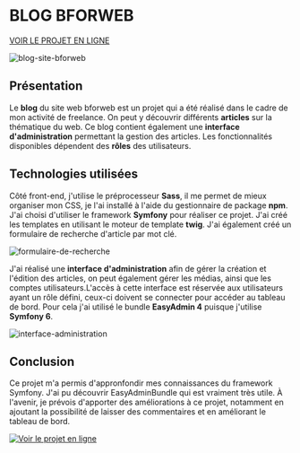  # BLOG BFORWEB
 
<span style="color:blue">[VOIR LE PROJET EN LIGNE](https://blog.bforweb.fr)</span>

![blog-site-bforweb](https://github.com/alicemimouni/blog-bforweb/assets/82211729/acc08568-b8d6-4424-a00f-f427b43ed5bf)

## Présentation

 Le  **blog** du site web bforweb est un projet qui a été réalisé dans le cadre de mon activité de freelance. On peut y découvrir différents **articles** sur la thématique du web.
Ce blog contient également une **interface d'administration** permettant la gestion des articles. Les fonctionnalités disponibles dépendent des **rôles** des utilisateurs.

## Technologies utilisées

Côté front-end, j'utilise le préprocesseur **Sass**, il me permet de mieux organiser mon CSS, je l'ai installé à l'aide du gestionnaire de package **npm**.
J'ai choisi d'utiliser le framework **Symfony** pour réaliser ce projet. J'ai créé les templates en utilisant le moteur de template **twig**. J'ai également créé un formulaire de recherche d'article par mot clé.

![formulaire-de-recherche](https://github.com/alicemimouni/blog-bforweb/assets/82211729/238e85d6-0379-493a-b1ce-9822390a2beb)

J'ai réalisé une **interface d'administration** afin de gérer la création et l'édition des articles, on peut également gérer les médias, ainsi que les comptes utilisateurs.L'accès à cette interface est réservée aux utilisateurs ayant un rôle défini, ceux-ci doivent se connecter pour accéder au tableau de bord. Pour cela j'ai utilisé le bundle **EasyAdmin 4** puisque j'utilise **Symfony 6**.

![interface-administration](https://github.com/alicemimouni/blog-bforweb/assets/82211729/2d171f33-af13-412f-a198-12ea82f9c112)

## Conclusion

Ce projet m'a permis d'appronfondir mes connaissances du framework Symfony. J'ai pu découvrir EasyAdminBundle qui est vraiment très utile. À l'avenir, je prévois d'apporter des améliorations à ce projet, notamment en ajoutant la possibilité de laisser des commentaires et en améliorant le tableau de bord.

[![Voir le projet en ligne](https://github.com/alicemimouni/blog-bforweb/assets/82211729/4efed0b9-8761-442c-b6f9-39f0361f1de6)](https://www.bforweb.fr)

